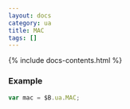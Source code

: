 ```yaml
---
layout: docs
category: ua
title: MAC
tags: []
---
```


{% include docs-contents.html %}

### Example
```js
var mac = $B.ua.MAC;
```